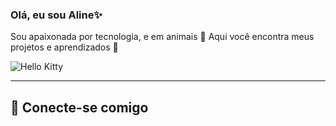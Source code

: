 ### Olá, eu sou Aline✨
Sou apaixonada por tecnologia, e em animais 🐾
Aqui você encontra meus projetos e aprendizados 🚀

![Hello Kitty](https://i.imgur.com/7JmyAil.gif)

----

## 🌸 Conecte-se comigo
